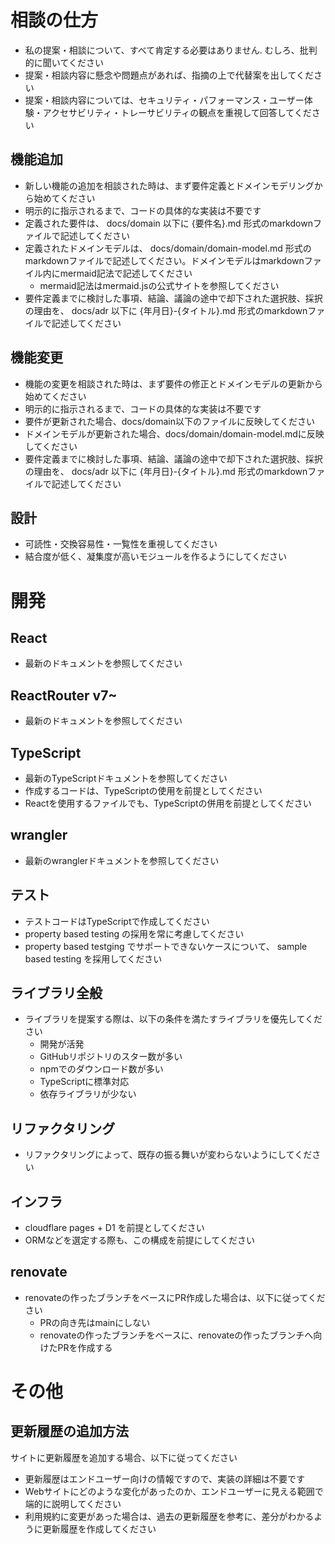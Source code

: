 
# 相談の仕方
- 私の提案・相談について、すべて肯定する必要はありません. むしろ、批判的に聞いてください
- 提案・相談内容に懸念や問題点があれば、指摘の上で代替案を出してください
- 提案・相談内容については、セキュリティ・パフォーマンス・ユーザー体験・アクセサビリティ・トレーサビリティの観点を重視して回答してください

## 機能追加
- 新しい機能の追加を相談された時は、まず要件定義とドメインモデリングから始めてください
- 明示的に指示されるまで、コードの具体的な実装は不要です
- 定義された要件は、 docs/domain 以下に {要件名}.md 形式のmarkdownファイルで記述してください
- 定義されたドメインモデルは、 docs/domain/domain-model.md 形式のmarkdownファイルで記述してください。ドメインモデルはmarkdownファイル内にmermaid記法で記述してください
    - mermaid記法はmermaid.jsの公式サイトを参照してください
- 要件定義までに検討した事項、結論、議論の途中で却下された選択肢、採択の理由を、 docs/adr 以下に {年月日}-{タイトル}.md 形式のmarkdownファイルで記述してください

## 機能変更
- 機能の変更を相談された時は、まず要件の修正とドメインモデルの更新から始めてください
- 明示的に指示されるまで、コードの具体的な実装は不要です
- 要件が更新された場合、docs/domain以下のファイルに反映してください
- ドメインモデルが更新された場合、docs/domain/domain-model.mdに反映してください
- 要件定義までに検討した事項、結論、議論の途中で却下された選択肢、採択の理由を、 docs/adr 以下に {年月日}-{タイトル}.md 形式のmarkdownファイルで記述してください

## 設計
- 可読性・交換容易性・一覧性を重視してください
- 結合度が低く、凝集度が高いモジュールを作るようにしてください

# 開発
## React
- 最新のドキュメントを参照してください

## ReactRouter v7~
- 最新のドキュメントを参照してください

## TypeScript
- 最新のTypeScriptドキュメントを参照してください
- 作成するコードは、TypeScriptの使用を前提としてください
- Reactを使用するファイルでも、TypeScriptの併用を前提としてください

## wrangler
- 最新のwranglerドキュメントを参照してください

## テスト
- テストコードはTypeScriptで作成してください
- property based testing の採用を常に考慮してください
- property based testging でサポートできないケースについて、 sample based testing を採用してください

## ライブラリ全般
- ライブラリを提案する際は、以下の条件を満たすライブラリを優先してください
  - 開発が活発
  - GitHubリポジトリのスター数が多い
  - npmでのダウンロード数が多い
  - TypeScriptに標準対応
  - 依存ライブラリが少ない

## リファクタリング
- リファクタリングによって、既存の振る舞いが変わらないようにしてください

## インフラ
- cloudflare pages + D1 を前提としてください
- ORMなどを選定する際も、この構成を前提にしてください

## renovate
- renovateの作ったブランチをベースにPR作成した場合は、以下に従ってください
    - PRの向き先はmainにしない
    - renovateの作ったブランチをベースに、renovateの作ったブランチへ向けたPRを作成する

# その他
## 更新履歴の追加方法
サイトに更新履歴を追加する場合、以下に従ってください
- 更新履歴はエンドユーザー向けの情報ですので、実装の詳細は不要です
- Webサイトにどのような変化があったのか、エンドユーザーに見える範囲で端的に説明してください
- 利用規約に変更があった場合は、過去の更新履歴を参考に、差分がわかるように更新履歴を作成してください
